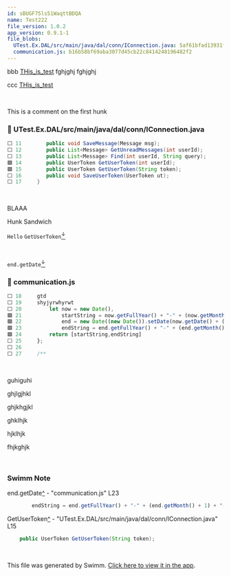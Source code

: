 ```yaml
---
id: sBUGF75ls51WaqttBDQA
name: Test222
file_version: 1.0.2
app_version: 0.9.1-1
file_blobs:
  UTest.Ex.DAL/src/main/java/dal/conn/IConnection.java: 5af61bfad13931ff870ad7e7ecf3789b057b7e88
  communication.js: b16b58bf69aba3077d45cb22c8414248196482f2
---
```


bbb [THis_is_test](this_is_test.7rmgz.sw.md) fghjghj fghjghj 

 ccc [THis_is_test](this_is_test.7rmgz.sw.md)

<br/>

This is a comment on the first hunk
<!-- NOTE-swimm-snippet: the lines below link your snippet to Swimm -->
### 📄 UTest.Ex.DAL/src/main/java/dal/conn/IConnection.java
```java
⬜ 11     	public void SaveMessage(Message msg);
⬜ 12     	public List<Message> GetUnreadMessages(int userId);
⬜ 13     	public List<Message> Find(int userId, String query);
🟩 14     	public UserToken GetUserToken(int userId);
🟩 15     	public UserToken GetUserToken(String token);
⬜ 16     	public void SaveUserToken(UserToken ut);
⬜ 17     }
```

<br/>

BLAAA 

 Hunk Sandwich 

 `Hello` `GetUserToken`[<sup id="Z2vvkFN">↓</sup>](#f-Z2vvkFN)

<br/>

`end.getDate`[<sup id="Z13m6xc">↓</sup>](#f-Z13m6xc)
<!-- NOTE-swimm-snippet: the lines below link your snippet to Swimm -->
### 📄 communication.js
```javascript
⬜ 18     gtd
⬜ 19     shyjyrwhyrwt
⬜ 20         let now = new Date(),
🟩 21             startString = now.getFullYear() + "-" + (now.getMonth() + 1) + "-" + (now.getDate()),
🟩 22             end = new Date((new Date()).setDate(now.getDate() + (range || 7))),
🟩 23             endString = end.getFullYear() + "-" + (end.getMonth() + 1) + "-" + (end.getDate());
🟩 24         return [startString,endString]
⬜ 25     };
⬜ 26     
⬜ 27     /**
```

<br/>

guhiguhi 

 ghjlgjhkl 

 ghjkhgjkl 

 ghklhjk 

 hjklhjk 

 fhjkghjk

<br/>

<!-- THIS IS AN AUTOGENERATED SECTION. DO NOT EDIT THIS SECTION DIRECTLY -->
### Swimm Note

<span id="f-Z13m6xc">end.getDate</span>[^](#Z13m6xc) - "communication.js" L23
```javascript
        endString = end.getFullYear() + "-" + (end.getMonth() + 1) + "-" + (end.getDate());
```

<span id="f-Z2vvkFN">GetUserToken</span>[^](#Z2vvkFN) - "UTest.Ex.DAL/src/main/java/dal/conn/IConnection.java" L15
```java
	public UserToken GetUserToken(String token);
```

<br/>

This file was generated by Swimm. [Click here to view it in the app](http://localhost:5000/repos/ls4DA2fLasmQuEbT4ipw/docs/sBUGF75ls51WaqttBDQA).
